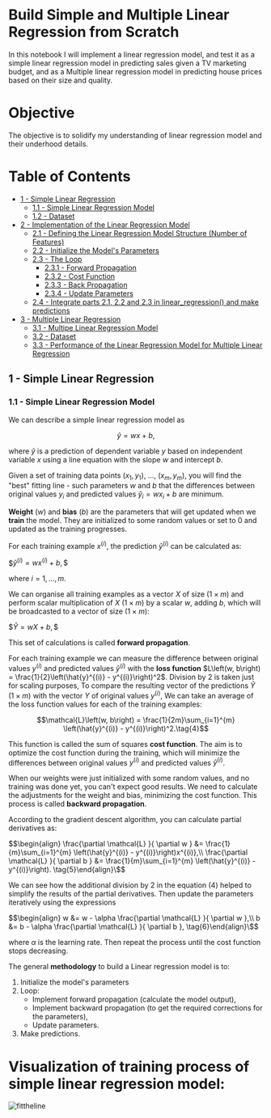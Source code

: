 # Build Simple and Multiple Linear Regression from Scratch

In this notebook I will implement a linear regression model, and test it as a simple linear regression model in predicting sales given a TV marketing budget, and as a Multiple linear regression model in predicting house prices based on their size and quality.

# Objective
The objective is to solidify my understanding of linear regression model and their underhood details.

# Table of Contents

- [ 1 - Simple Linear Regression](#1)
  - [ 1.1 - Simple Linear Regression Model](#1.1)
  - [ 1.2 - Dataset](#1.2)
- [ 2 - Implementation of the Linear Regression Model](#2)
  - [ 2.1 - Defining the Linear Regression Model Structure (Number of Features)](#2.1)
  - [ 2.2 - Initialize the Model's Parameters](#2.2)
  - [ 2.3 - The Loop](#2.3)
      - [ 2.3.1 - Forward Propagation](#2.3.1)
      - [ 2.3.2 - Cost Function](#2.3.2)
      - [ 2.3.3 - Back Propagation](#2.3.3)
      - [ 2.3.4 - Update Parameters](#2.3.4)
  - [ 2.4 - Integrate parts 2.1, 2.2 and 2.3 in linear_regression() and make predictions](#2.4)
- [ 3 - Multiple Linear Regression](#3)
  - [ 3.1 - Multipe Linear Regression Model](#3.1)
  - [ 3.2 - Dataset](#3.2)
  - [ 3.3 - Performance of the Linear Regression Model for Multiple Linear Regression](#3.3)


 <a name='1'></a>
## 1 - Simple Linear Regression

<a name='1.1'></a>
### 1.1 - Simple Linear Regression Model

We can describe a simple linear regression model as

$$\hat{y} = wx + b,\tag{1}$$

where $\hat{y}$ is a prediction of dependent variable $y$ based on independent variable $x$ using a line equation with the slope $w$ and intercept $b$. 

Given a set of training data points $(x_1, y_1)$, ..., $(x_m, y_m)$, you will find the "best" fitting line - such parameters $w$ and $b$ that the differences between original values $y_i$ and predicted values $\hat{y}_i = wx_i + b$ are minimum.

**Weight** ($w$) and **bias** ($b$) are the parameters that will get updated when we **train** the model. They are initialized to some random values or set to 0 and updated as the training progresses.

For each training example $x^{(i)}$, the prediction $\hat{y}^{(i)}$ can be calculated as:

$$\hat{y}^{(i)} =  w x^{(i)} + b,\$$

where $i = 1, \dots, m$.

We can organise all training examples as a vector $X$ of size ($1 \times m$) and perform scalar multiplication of $X$ ($1 \times m$) by a scalar $w$, adding $b$, which will be broadcasted to a vector of size ($1 \times m$):

$$\hat{Y} =  w X + b,\$$

This set of calculations is called **forward propagation**.

For each training example we can measure the difference between original values $y^{(i)}$ and predicted values $\hat{y}^{(i)}$ with the **loss function** $L\left(w, b\right)  = \frac{1}{2}\left(\hat{y}^{(i)} - y^{(i)}\right)^2$. Division by $2$ is taken just for scaling purposes, To compare the resulting vector of the predictions $\hat{Y}$ ($1 \times m$) with the vector $Y$ of original values $y^{(i)}$, We can take an average of the loss function values for each of the training examples:

$$\mathcal{L}\left(w, b\right)  = \frac{1}{2m}\sum_{i=1}^{m} \left(\hat{y}^{(i)} - y^{(i)}\right)^2.\tag{4}$$

This function is called the sum of squares **cost function**. The aim is to optimize the cost function during the training, which will minimize the differences between original values $y^{(i)}$ and predicted values $\hat{y}^{(i)}$.

When our weights were just initialized with some random values, and no training was done yet, you can't expect good results. We need to calculate the adjustments for the weight and bias, minimizing the cost function. This process is called **backward propagation**. 

According to the gradient descent algorithm, you can calculate partial derivatives as:

$$\begin{align}
\frac{\partial \mathcal{L} }{ \partial w } &= 
\frac{1}{m}\sum_{i=1}^{m} \left(\hat{y}^{(i)} - y^{(i)}\right)x^{(i)},\\
\frac{\partial \mathcal{L} }{ \partial b } &= 
\frac{1}{m}\sum_{i=1}^{m} \left(\hat{y}^{(i)} - y^{(i)}\right).
\tag{5}\end{align}\$$

We can see how the additional division by $2$ in the equation $(4)$ helped to simplify the results of the partial derivatives. Then update the parameters iteratively using the expressions

$$\begin{align}
w &= w - \alpha \frac{\partial \mathcal{L} }{ \partial w },\\
b &= b - \alpha \frac{\partial \mathcal{L} }{ \partial b },
\tag{6}\end{align}\$$

where $\alpha$ is the learning rate. Then repeat the process until the cost function stops decreasing.

The general **methodology** to build a Linear regression model is to:
1. Initialize the model's parameters
2. Loop:
    - Implement forward propagation (calculate the model output),
    - Implement backward propagation (to get the required corrections for the parameters),
    - Update parameters.
3. Make predictions.


# Visualization of training process of simple linear regression model:
![fittheline](https://github.com/AbanoubYounan/Build-Linear-Regression-Model-from-Scratch/assets/73174478/863b0b51-35e3-47a9-a3d2-6cc02875e471)
